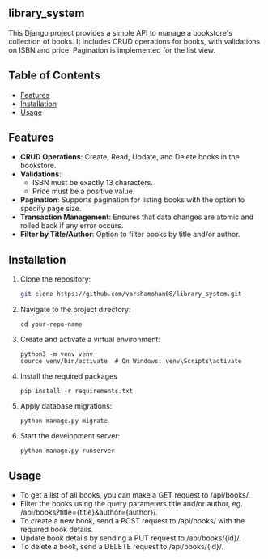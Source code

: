 ## library_system
This Django project provides a simple API to manage a bookstore's collection of books. It includes CRUD operations for books, with validations on ISBN and price. Pagination is implemented for the list view.

## Table of Contents
- [Features](#features)
- [Installation](#installation)
- [Usage](#usage)

## Features

- **CRUD Operations**: Create, Read, Update, and Delete books in the bookstore.
- **Validations**: 
  - ISBN must be exactly 13 characters.
  - Price must be a positive value.
- **Pagination**: Supports pagination for listing books with the option to specify page size.
- **Transaction Management**: Ensures that data changes are atomic and rolled back if any error occurs.
- **Filter by Title/Author**: Option to filter books by title and/or author.

## Installation

1. Clone the repository:
   ```bash
   git clone https://github.com/varshamohan08/library_system.git
   ```
2. Navigate to the project directory:
   ```
   cd your-repo-name
   ```
3. Create and activate a virtual environment:
   ```
   python3 -m venv venv
   source venv/bin/activate  # On Windows: venv\Scripts\activate
   ```
4. Install the required packages
   ```
   pip install -r requirements.txt
   ```
5. Apply database migrations:
   ```
   python manage.py migrate
   ```
6. Start the development server:
   ```
   python manage.py runserver
   ```

## Usage
- To get a list of all books, you can make a GET request to /api/books/.
- Filter the books using the query parameters title and/or author, eg. /api/books?title={title}&author={author}/.
- To create a new book, send a POST request to /api/books/ with the required book details.
- Update book details by sending a PUT request to /api/books/{id}/.
- To delete a book, send a DELETE request to /api/books/{id}/.
